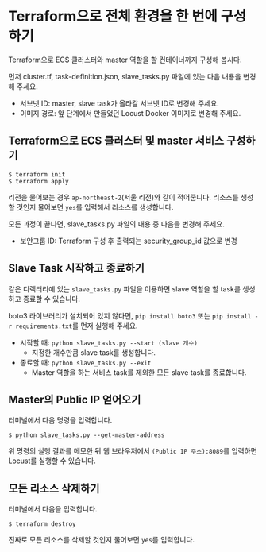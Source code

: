 # Terraform으로 전체 환경을 한 번에 구성하기

Terraform으로 ECS 클러스터와 master 역할을 할 컨테이너까지 구성해 봅시다. 

먼저 cluster.tf, task-definition.json, slave_tasks.py 파일에 있는 다음 내용을 변경해 주세요.

* 서브넷 ID: master, slave task가 올라갈 서브넷 ID로 변경해 주세요.
* 이미지 경로: 앞 단계에서 만들었던 Locust Docker 이미지로 변경해 주세요.

## Terraform으로 ECS 클러스터 및 master 서비스 구성하기

```shell script
$ terraform init
$ terraform apply
```

리전을 물어보는 경우 `ap-northeast-2`(서울 리전)와 같이 적어줍니다. 리소스를 생성할 것인지 물어보면 `yes`를 입력해서 리소스를 생성합니다.

모든 과정이 끝나면, slave_tasks.py 파일의 내용 중 다음을 변경해 주세요.

* 보안그룹 ID: Terraform 구성 후 출력되는 security_group_id 값으로 변경

## Slave Task 시작하고 종료하기

같은 디렉터리에 있는 `slave_tasks.py` 파일을 이용하면 slave 역할을 할 task를 생성하고 종료할 수 있습니다.

boto3 라이브러리가 설치되어 있지 않다면, `pip install boto3` 또는 `pip install -r requirements.txt`를 먼저 실행해 주세요. 

* 시작할 때: `python slave_tasks.py --start (slave 개수)`
    * 지정한 개수만큼 slave task를 생성합니다.
* 종료할 때: `python slave_tasks.py --exit`
    * Master 역할을 하는 서비스 task를 제외한 모든 slave task를 종료합니다.

## Master의 Public IP 얻어오기

터미널에서 다음 명령을 입력합니다. 

```shell script
$ python slave_tasks.py --get-master-address
```

위 명령의 실행 결과를 메모한 뒤 웹 브라우저에서 `(Public IP 주소):8089`를 입력하면 Locust를 실행할 수 있습니다.
    
## 모든 리소스 삭제하기

터미널에서 다음을 입력합니다.

```shell script
$ terraform destroy
```

진짜로 모든 리소스를 삭제할 것인지 물어보면 `yes`를 입력합니다.